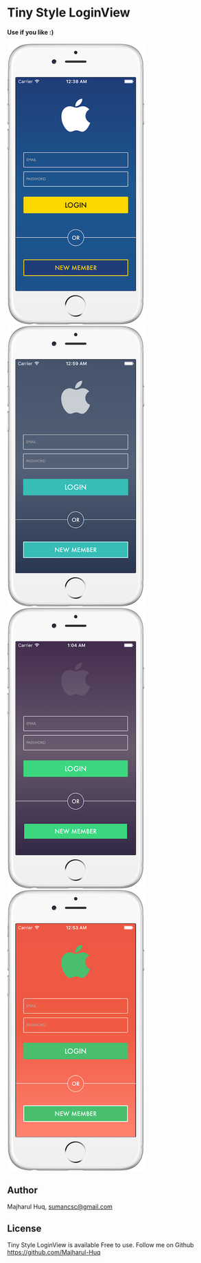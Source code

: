 # Tiny Style LoginView

#### Use if you like :)


[![](https://raw.githubusercontent.com/Majharul-Huq/SM-TinyStyleLoginView/master/SM-TinyStyleLoginView/Screenshot-1.png)](Screenshot-1.png)
[![](https://raw.githubusercontent.com/Majharul-Huq/SM-TinyStyleLoginView/master/SM-TinyStyleLoginView/Screenshot-2.png)](Screenshot-2.png)
[![](https://raw.githubusercontent.com/Majharul-Huq/SM-TinyStyleLoginView/master/SM-TinyStyleLoginView/Screenshot-3.png)](Screenshot-3.png)
[![](https://raw.githubusercontent.com/Majharul-Huq/SM-TinyStyleLoginView/master/SM-TinyStyleLoginView/Screenshot-4.png)](Screenshot-4.png)

    
## Author

Majharul Huq, sumancsc@gmail.com


## License

Tiny Style LoginView is available Free to use.
Follow me on Github https://github.com/Majharul-Huq
